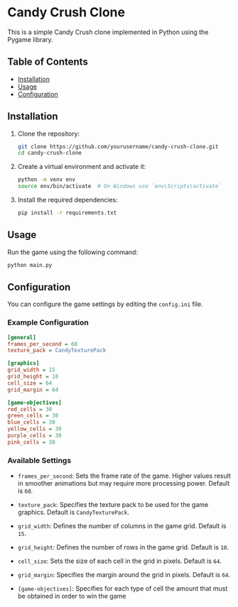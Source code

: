 # Candy Crush Clone

This is a simple Candy Crush clone implemented in Python using the Pygame library.

## Table of Contents

- [Installation](#installation)
- [Usage](#usage)
- [Configuration](#configuration)

## Installation

1. Clone the repository:
    ```sh
    git clone https://github.com/yourusername/candy-crush-clone.git
    cd candy-crush-clone
    ```

2. Create a virtual environment and activate it:
    ```sh
    python -m venv env
    source env/bin/activate  # On Windows use `env\Scripts\activate`
    ```

3. Install the required dependencies:
    ```sh
    pip install -r requirements.txt
    ```

## Usage

Run the game using the following command:
```sh
python main.py
```

## Configuration

You can configure the game settings by editing the `config.ini` file.

### Example Configuration

```ini
[general]
frames_per_second = 60
texture_pack = CandyTexturePack

[graphics]
grid_width = 15
grid_height = 10
cell_size = 64
grid_margin = 64

[game-objectives]
red_cells = 30
green_cells = 30
blue_cells = 30
yellow_cells = 30
purple_cells = 30
pink_cells = 30
```

### Available Settings

- `frames_per_second`: Sets the frame rate of the game. Higher values result in smoother animations but may require more processing power. Default is `60`.

- `texture_pack`: Specifies the texture pack to be used for the game graphics. Default is `CandyTexturePack`.

- `grid_width`: Defines the number of columns in the game grid. Default is `15`.

- `grid_height`: Defines the number of rows in the game grid. Default is `10`.

- `cell_size`: Sets the size of each cell in the grid in pixels. Default is `64`.

- `grid_margin`: Specifies the margin around the grid in pixels. Default is `64`.

- `[game-objectives]`: Specifies for each type of cell the amount that must be obtained in order to win the game